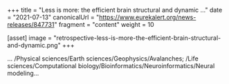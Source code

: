 +++
title = "Less is more: the efficient brain structural and dynamic ..."
date = "2021-07-13"
canonicalUrl = "https://www.eurekalert.org/news-releases/847731"
fragment = "content"
weight = 10

[asset]
    image = "retrospective-less-is-more-the-efficient-brain-structural-and-dynamic.png"
+++

... /Physical sciences/Earth sciences/Geophysics/Avalanches; /Life 
sciences/Computational biology/Bioinformatics/Neuroinformatics/Neural 
modeling...
